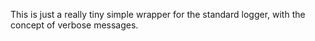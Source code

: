 This is just a really tiny simple wrapper for the standard logger, with the
concept of verbose messages.


